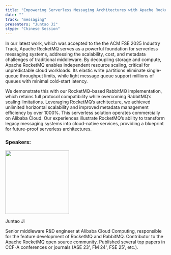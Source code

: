 ```yaml
---
title: "Empowering Serverless Messaging Architectures with Apache RocketMQ"
date: ""
track: "messaging"
presenters: "Juntao Ji"
stype: "Chinese Session"
---
```


In our latest work, which was accepted to the the ACM FSE 2025 Industry Track, Apache RocketMQ serves as a powerful foundation for serverless messaging systems, addressing the scalability, cost, and metadata challenges of traditional middleware. By decoupling storage and compute, Apache RocketMQ enables independent resource scaling, critical for unpredictable cloud workloads. Its elastic write partitions eliminate single-queue throughput limits, while light message queue support millions of queues with minimal cold-start latency. 

We demonstrate this with our RocketMQ-based RabbitMQ implementation, which retains full protocol compatibility while overcoming RabbitMQ’s scaling limitations. Leveraging RocketMQ’s architecture, we achieved unlimited horizontal scalability and improved metadata management efficiency by over 1000%. This serverless solution operates commercially on Alibaba Cloud. Our experiences illustrate RocketMQ’s ability to transform legacy messaging systems into cloud-native services, providing a blueprint for future-proof serverless architectures.

### Speakers:


<img src="https://sessionize.com/image/dd3d-400o400o1-JenBFKL54ncn91nqVyA8nE.jpg" width="200" /><br/>

Juntao Ji

Senior middleware R&D engineer at Alibaba Cloud Computing, responsible for the feature development of RocketMQ and RabbitMQ. Contributor to the Apache RocketMQ open source community. Published several top papers in CCF-A conferences or journals (ASE 23', FM 24', FSE 25', etc.).
